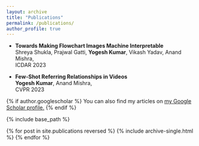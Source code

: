 ```yaml
---
layout: archive
title: "Publications"
permalink: /publications/
author_profile: true
---
```

<!-- TEMP WAY -->
* <strong>Towards Making Flowchart Images Machine Interpretable</strong> <br>
  Shreya Shukla, Prajwal Gatti, <strong>Yogesh Kumar</strong>, Vikash Yadav, Anand Mishra,
  <br>
  ICDAR 2023

* <strong>Few-Shot Referring Relationships in Videos</strong> <br>
  <strong>Yogesh Kumar</strong>, Anand Mishra,
  <br>
  CVPR 2023 <br>
  
{% if author.googlescholar %}
  You can also find my articles on <u><a href="{{author.googlescholar}}">my Google Scholar profile</a>.</u>
{% endif %}

{% include base_path %}

{% for post in site.publications reversed %}
  {% include archive-single.html %}
{% endfor %}
